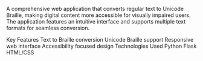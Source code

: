 A comprehensive web application that converts regular text to Unicode Braille, making digital content more accessible for visually impaired users. The application features an intuitive interface and supports multiple text formats for seamless conversion.

Key Features
Text to Braille conversion
Unicode Braille support
Responsive web interface
Accessibility focused design
Technologies Used
Python
Flask
HTML/CSS